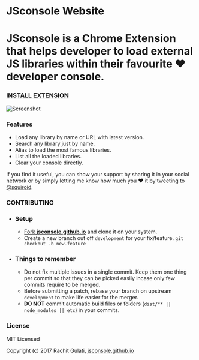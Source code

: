 **JSconsole Website** 
======

**JSconsole** is a Chrome Extension that helps developer to load external JS libraries within their favourite ❤️ developer console.
======

### [INSTALL EXTENSION](https://jsconsole.github.io)


![Screenshot](/app/images/logo.png)

### Features

* Load any library by name or URL with latest version.
* Search any library just by name.
* Alias to load the most famous libraries.
* List all the loaded libraries.
* Clear your console directly.

If you find it useful, you can show your support by sharing it in your social network or by simply letting me know how much you ❤️ it by tweeting to 
[@squiroid](https://twitter.com/squiroid).

### CONTRIBUTING
- ### Setup

    - [Fork **jsconsole.github.io**](https://help.github.com/articles/fork-a-repo) and clone it on your system.
    -  Create a new branch out off `development` for your fix/feature. `git checkout -b new-feature`

- ### Things to remember
    - Do not fix multiple issues in a single commit. Keep them one thing per commit so that they can be picked easily incase only few commits require to be merged.
    - Before submitting a patch, rebase your branch on upstream `development` to make life easier for the merger.
    - **DO NOT** commit automatic build files or folders (`dist/** || node_modules || etc`) in your commits.

### License

MIT Licensed

Copyright (c) 2017 Rachit Gulati, [jsconsole.github.io](https://jsconsole.github.io)